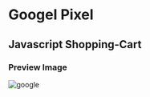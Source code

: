 # Googel Pixel 

##  Javascript Shopping-Cart

### Preview Image

![google](https://user-images.githubusercontent.com/28485791/61372359-2ec98e80-a897-11e9-9441-824ac8e08bb2.jpg)
